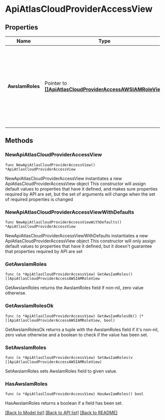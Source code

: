 # ApiAtlasCloudProviderAccessView

## Properties

Name | Type | Description | Notes
------------ | ------------- | ------------- | -------------
**AwsIamRoles** | Pointer to [**[]ApiAtlasCloudProviderAccessAWSIAMRoleView**](ApiAtlasCloudProviderAccessAWSIAMRoleView.md) | List that contains the Amazon Web Services (AWS) IAM roles registered and authorized with MongoDB Cloud. | [optional] 

## Methods

### NewApiAtlasCloudProviderAccessView

`func NewApiAtlasCloudProviderAccessView() *ApiAtlasCloudProviderAccessView`

NewApiAtlasCloudProviderAccessView instantiates a new ApiAtlasCloudProviderAccessView object
This constructor will assign default values to properties that have it defined,
and makes sure properties required by API are set, but the set of arguments
will change when the set of required properties is changed

### NewApiAtlasCloudProviderAccessViewWithDefaults

`func NewApiAtlasCloudProviderAccessViewWithDefaults() *ApiAtlasCloudProviderAccessView`

NewApiAtlasCloudProviderAccessViewWithDefaults instantiates a new ApiAtlasCloudProviderAccessView object
This constructor will only assign default values to properties that have it defined,
but it doesn't guarantee that properties required by API are set

### GetAwsIamRoles

`func (o *ApiAtlasCloudProviderAccessView) GetAwsIamRoles() []ApiAtlasCloudProviderAccessAWSIAMRoleView`

GetAwsIamRoles returns the AwsIamRoles field if non-nil, zero value otherwise.

### GetAwsIamRolesOk

`func (o *ApiAtlasCloudProviderAccessView) GetAwsIamRolesOk() (*[]ApiAtlasCloudProviderAccessAWSIAMRoleView, bool)`

GetAwsIamRolesOk returns a tuple with the AwsIamRoles field if it's non-nil, zero value otherwise
and a boolean to check if the value has been set.

### SetAwsIamRoles

`func (o *ApiAtlasCloudProviderAccessView) SetAwsIamRoles(v []ApiAtlasCloudProviderAccessAWSIAMRoleView)`

SetAwsIamRoles sets AwsIamRoles field to given value.

### HasAwsIamRoles

`func (o *ApiAtlasCloudProviderAccessView) HasAwsIamRoles() bool`

HasAwsIamRoles returns a boolean if a field has been set.


[[Back to Model list]](../README.md#documentation-for-models) [[Back to API list]](../README.md#documentation-for-api-endpoints) [[Back to README]](../README.md)


